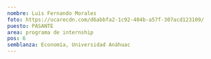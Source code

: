 ```yaml
---
nombre: Luis Fernando Morales
foto: https://ucarecdn.com/d6abbfa2-1c92-404b-a57f-307acd123109/
puesto: PASANTE
area: programa de internship
pos: 6
semblanza: Economía, Universidad Anáhuac
---
```

